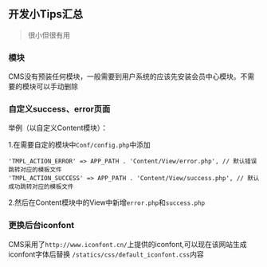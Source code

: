 ## 开发小Tips汇总
> 很小但很有用

### 模块

CMS没有预装任何模块，一般需要到用户系统的应该先安装会员中心模块。不需要的模块可以手动删除

### 自定义success、error页面

举例（以自定义Content模块）： 

1.在需要自定的模块中`Conf/config.php`中添加

```
'TMPL_ACTION_ERROR' => APP_PATH . 'Content/View/error.php', // 默认错误跳转对应的模板文件
'TMPL_ACTION_SUCCESS' => APP_PATH . 'Content/View/success.php', // 默认成功跳转对应的模板文件
```

2.然后在Content模块中的View中新增`error.php`和`success.php`


### 更换后台iconfont

CMS采用了`http://www.iconfont.cn/`上提供的iconfont,可以现在该网站生成iconfont字体后替换
`/statics/css/default_iconfont.css`内容
